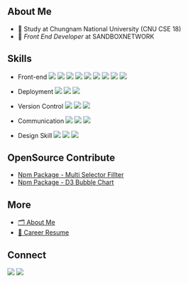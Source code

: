 

  
## About Me
* 📝 Study at Chungnam National University (CNU CSE 18)
* 💼 *Front End Developer* at SANDBOXNETWORK


## Skills


* Front-end 
<span><img src="https://img.shields.io/badge/HTML-e34f26?style=flat-square&logo=html5&logoColor=white"/></span> <span><img src="https://img.shields.io/badge/CSS-1572b6?style=flat-square&logo=css3&logoColor=white"/></span> <span><img src="https://img.shields.io/badge/sass-CC6699?style=flat-square&logo=Sass&logoColor=white"/></span> <span><img src="https://img.shields.io/badge/JavaScript-dbab09?style=flat-square&logo=javascript&logoColor=white"/></span> <span><img src="https://img.shields.io/badge/React-61dafb?style=flat-square&logo=react&logoColor=white"/></span> <span><img src="https://img.shields.io/badge/ReactNative-61dafb?style=flat-square&logo=react&logoColor=white"/></span> <span><img src="https://img.shields.io/badge/Recoil-0075EB?style=flat-square&logo=Revolut&logoColor=white"/></span> <span><img src="https://img.shields.io/badge/TypeScript-3178C6?style=flat-square&logo=TypeScript&logoColor=white"/></span> <span><img src="https://img.shields.io/badge/Next.js-000000?style=flat-square&logo=Next.js&logoColor=white"/></span> 



* Deployment 
<span><img src="https://img.shields.io/badge/AWS-232f3e?style=flat-square&logo=amazon-aws&logoColor=white"/></span> <span><img src="https://img.shields.io/badge/GoogleCloud-00c7b7?style=flat-square&logo=GoogleCloud&logoColor=white"/></span> <span><img src="https://img.shields.io/badge/GitHubActions-181717?style=flat-square&logo=GitHub Actions&logoColor=white"/></span>


* Version Control 
<span><img src="https://img.shields.io/badge/Git-f05032?style=flat-square&logo=git&logoColor=white"/></span> <span><img src="https://img.shields.io/badge/GitHub-181717?style=flat-square&logo=github&logoColor=white"/></span> <span><img src="https://img.shields.io/badge/npm-CB3837?style=flat-square&logo=NPM&logoColor=white"/></span>


* Communication
<span><img src="https://img.shields.io/badge/Slack-0052cc?style=flat-square&logo=slack&logoColor=white"/></span> <span><img src="https://img.shields.io/badge/Figma-f24e1e?style=flat-square&logo=figma&logoColor=white"/></span> <span><img src="https://img.shields.io/badge/Notion-181717?style=flat-square&logo=notion&logoColor=white"/></span>
</div>


* Design Skill 
<span><img src="https://img.shields.io/badge/Photoshop-0052cc?style=flat-square&logo=adobe&logoColor=white"/></span> <span><img src="https://img.shields.io/badge/Xd-red?style=flat-square&logo=adobe&logoColor=white"/></span> <span><img src="https://img.shields.io/badge/Illustrator-ffff?style=flat-square&logo=adobe&logoColor=white"/></span> 



## OpenSource Contribute
* [Npm Package - Multi Selector Fillter](https://www.youtube.com/?gl=KR&hl=ko)
* [Npm Package - D3 Bubble Chart](https://www.youtube.com/?gl=KR&hl=ko)


## More
* [🗂 About Me](https://irelifesheet.notion.site/About-Me-7abbf9c908424552965646317385d345)
* [💼 Career Resume](https://irelifesheet.notion.site/2022-d8b44b10717e4134868616f8d915027f)

## Connect
<a href="https://iredays.tistory.com/"><img src="https://img.shields.io/badge/Tech Record-A9BCF5?style=flat-square&logo=Undertale&logoColor=white&link=https://iredays.tistory.com/"/></a>  <a href="mailto:kimdohee055@gmail.com"><img src="https://img.shields.io/badge/kimdohee055@gmail.com-D0A9F5?style=flat-square&logo=Gmail&logoColor=white&link=mailto:kimdohee055@gmail.com"/></a>
